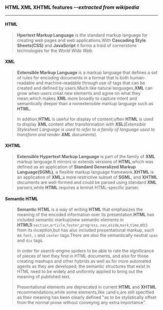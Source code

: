### HTML XML XHTML features --*extracted from wikipedia*
---
#### HTML 
> **Hpertext Markup Language** is the standard markup language for creating web pages
> and web applications.With **Cascading Style Sheets(CSS)** and **JavaScript** it forms a 
> traid of cornerstone technologies for the *World Wide Web*.
#### XML
> **Extensible Markup Language** is a markup language that defines a set of rules for 
> encoding documents in a format that is both human-readable and machine-readable through
> use of tags that can be created and defined by users.Much like natural languages,**XML** can
> grow when users creat new elements and agree on what they mean,which makes **XML** more 
> broadly to capture intent and semantically deeper than a nonextensible markup language such as **HTML**.
> <br/><br/>
> In addtion,**HTML** is useful for display of content;often **HTML** is used to display **XML** content
> after transformation with **XSL**(*Extensible Stylesheet Language is used to refer to a family of language 
> used to transform and render **XML** documents*).
#### XHTML
> **Extensible Hypertext Markup Language** is part of the family of **XML** markup language.It mirrors or 
> extends versions of **HTML**,which was defined as an application of **Standard Generalized Markup Language(SGML)**,
> a flexible markup language framework.**XHTML** is an application of **XML**,a more restrictive subset of **SGML**, and
> **XHTML** documents are well-formed and could be parsed using standard **XML** parsers,while **HTML** requires a 
> leninet HTML-specific parser.
#### Semantic HTML
> **Semantic HTML** is a way of writing **HTML** that emphasizes the meaning of the encoded information over its
> presentation.**HTML** has included semantic markup(new semantic elements in **HTML5**:`section`,`article`,`footer`,`progress`,
> `nav`,`aside`,`mark`,`time`,etc) from its inception,but has also included presentational markup, such
> as `font`, `i` and `center` tags.There are also the semantically neutral `span` and `div` tags.
> <br/><br/>
> In order for search-engine spiders to be able to rate the significance of pieces of text they find in HTML documents,
> and also for those creating mashups and other hybrids as well as for more automated agents as they are developed, the
> semantic structures that exist in HTML need to be widely and uniformly applied to bring out the meaning of published text.
> <br/><br/>
> Presentational elements are deprecated in current **HTML** and **XHTML** recommendations,while some elements,like `i`and
> `b`,are still specified as their meaning has been clearly defined "as to be stylistically offset from the normal prose without conveying any extra importance".
